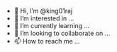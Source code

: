 - 👋 Hi, I’m @king01raj
- 👀 I’m interested in ...
- 🌱 I’m currently learning ...
- 💞️ I’m looking to collaborate on ...
- 📫 How to reach me ...

<!---
king01raj/king01raj is a ✨ special ✨ repository because its `README.md` (this file) appears on your GitHub profile.
You can click the Preview link to take a look at your changes.
--->

